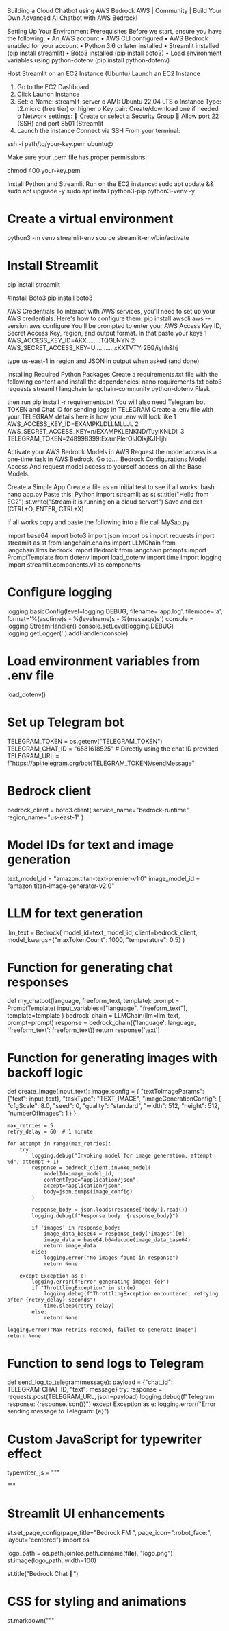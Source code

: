 Building a Cloud Chatbot using AWS Bedrock
AWS | Community | Build Your Own Advanced AI Chatbot with AWS Bedrock!

Setting Up Your Environment
Prerequisites Before we start, ensure you have the following:
•	An AWS account
•	AWS CLI configured
•	AWS Bedrock enabled for your account
•	Python 3.6 or later installed
•	Streamlit installed (pip install streamlit)
•	Boto3 installed (pip install boto3)
•	Load environment variables using python-dotenv (pip install python-dotenv)

Host Streamlit on an EC2 Instance (Ubuntu)
Launch an EC2 Instance
1.	Go to the EC2 Dashboard
2.	Click Launch Instance
3.	Set:
o	Name: streamlit-server
o	AMI: Ubuntu 22.04 LTS
o	Instance Type: t2.micro (free tier) or higher
o	Key pair: Create/download one if needed
o	Network settings:
	Create or select a Security Group
	Allow port 22 (SSH) and port 8501 (Streamlit
4.	Launch the instance
Connect via SSH
From your terminal:

ssh -i path/to/your-key.pem ubuntu@<EC2-Public-IP>

Make sure your .pem file has proper permissions:

chmod 400 your-key.pem

Install Python and Streamlit
Run on the EC2 instance:
sudo apt update && sudo apt upgrade -y
sudo apt install python3-pip python3-venv -y

# Create a virtual environment
python3 -m venv streamlit-env
source streamlit-env/bin/activate

# Install Streamlit
pip install streamlit

#Install Boto3
pip install boto3

AWS Credentials To interact with AWS services, you'll need to set up your AWS credentials. Here's how to configure them:
pip install awscli
aws --version
aws configure
You'll be prompted to enter your AWS Access Key ID, Secret Access Key, region, and output format.
In that paste your keys
1 AWS_ACCESS_KEY_ID=AKX........TQGLNYN
2 AWS_SECRET_ACCESS_KEY=U...........xKXTVTYr2EG/iyhh&hj

type us-east-1 in region and JSON in output when asked (and done)

Installing Required Python Packages 
Create a requirements.txt file with the following content and install the dependencies:
nano requirements.txt
boto3
requests
streamlit
langchain
langchain-community
python-dotenv
Flask

then run 
pip install -r requirements.txt
You will also need Telegram bot TOKEN and Chat ID for sending logs in TELEGRAM 
Create a .env file with your TELEGRAM details
here is how your .env will look like 
1 AWS_ACCESS_KEY_ID=EXAMPKLDLLMLLJL
2 AWS_SECRET_ACCESS_KEY=n/EXAMPKLENKND/TuyiKNLDll
3 TELEGRAM_TOKEN=248998399:ExamPlerOIJOlkjKJHljhl


Activate your AWS Bedrock Models in AWS
Request the model access is a one-time task in AWS Bedrock. Go to….
Bedrock Configurations
	Model Access
And request model access to yourself access on all the Base Models.





Create a Simple App
Create a file as an initial test to see if all works:
bash
nano app.py
Paste this:
Python
import streamlit as st
st.title("Hello from EC2")
st.write("Streamlit is running on a cloud server!")
Save and exit (CTRL+O, ENTER, CTRL+X)

If all works copy and paste the following into a file call MySap.py

import base64
import boto3
import json
import os
import requests
import streamlit as st
from langchain.chains import LLMChain
from langchain.llms.bedrock import Bedrock
from langchain.prompts import PromptTemplate
from dotenv import load_dotenv
import time
import logging
import streamlit.components.v1 as components

# Configure logging
logging.basicConfig(level=logging.DEBUG, filename='app.log', filemode='a',
                    format='%(asctime)s - %(levelname)s - %(message)s')
console = logging.StreamHandler()
console.setLevel(logging.DEBUG)
logging.getLogger('').addHandler(console)

# Load environment variables from .env file
load_dotenv()

# Set up Telegram bot
TELEGRAM_TOKEN = os.getenv("TELEGRAM_TOKEN")
TELEGRAM_CHAT_ID = "6581618525"  # Directly using the chat ID provided
TELEGRAM_URL = f"https://api.telegram.org/bot{TELEGRAM_TOKEN}/sendMessage"

# Bedrock client
bedrock_client = boto3.client(
    service_name="bedrock-runtime",
    region_name="us-east-1"
)

# Model IDs for text and image generation
text_model_id = "amazon.titan-text-premier-v1:0"
image_model_id = "amazon.titan-image-generator-v2:0"

# LLM for text generation
llm_text = Bedrock(
    model_id=text_model_id,
    client=bedrock_client,
    model_kwargs={"maxTokenCount": 1000, "temperature": 0.5}
)

# Function for generating chat responses
def my_chatbot(language, freeform_text, template):
    prompt = PromptTemplate(
        input_variables=["language", "freeform_text"],
        template=template
    )
    bedrock_chain = LLMChain(llm=llm_text, prompt=prompt)
    response = bedrock_chain({'language': language, 'freeform_text': freeform_text})
    return response['text']

# Function for generating images with backoff logic
def create_image(input_text):
    image_config = {
        "textToImageParams": {"text": input_text},
        "taskType": "TEXT_IMAGE",
        "imageGenerationConfig": {
            "cfgScale": 8.0,
            "seed": 0,
            "quality": "standard",
            "width": 512,
            "height": 512,
            "numberOfImages": 1
        }
    }

    max_retries = 5
    retry_delay = 60  # 1 minute

    for attempt in range(max_retries):
        try:
            logging.debug("Invoking model for image generation, attempt %d", attempt + 1)
            response = bedrock_client.invoke_model(
                modelId=image_model_id,
                contentType="application/json",
                accept="application/json",
                body=json.dumps(image_config)
            )

            response_body = json.loads(response['body'].read())
            logging.debug(f"Response body: {response_body}")

            if 'images' in response_body:
                image_data_base64 = response_body['images'][0]
                image_data = base64.b64decode(image_data_base64)
                return image_data
            else:
                logging.error("No images found in response")
                return None

        except Exception as e:
            logging.error(f"Error generating image: {e}")
            if "ThrottlingException" in str(e):
                logging.debug(f"ThrottlingException encountered, retrying after {retry_delay} seconds")
                time.sleep(retry_delay)
            else:
                return None

    logging.error("Max retries reached, failed to generate image")
    return None

# Function to send logs to Telegram
def send_log_to_telegram(message):
    payload = {"chat_id": TELEGRAM_CHAT_ID, "text": message}
    try:
        response = requests.post(TELEGRAM_URL, json=payload)
        logging.debug(f"Telegram response: {response.json()}")
    except Exception as e:
        logging.error(f"Error sending message to Telegram: {e}")

# Custom JavaScript for typewriter effect
typewriter_js = """
<script>
var index = 0;
function typeWriter() {
    if (index < fullText.length) {
        document.getElementById("output").innerHTML += fullText.charAt(index);
        index++;
        
    }
}
</script>
"""

# Streamlit UI enhancements
st.set_page_config(page_title="Bedrock FM ", page_icon=":robot_face:", layout="centered")
import os

logo_path = os.path.join(os.path.dirname(__file__), "logo.png")
st.image(logo_path, width=100)

st.title("Bedrock Chat 💬")

# CSS for styling and animations
st.markdown("""
    <style>
    .stButton button {

        color: white;
        background: linear-gradient(90deg, #476072, #2B2B2B);
        border: 2px solid white;
        padding: 12px 24px;
        text-align: center;
        text-decoration: none;
        display: inline-block;
        font-size: 16px;
        margin: 4px 2px;
        transition-duration: 0.4s;
        cursor: pointer;
        border-radius: 12px;
        box-shadow: 0 4px 8px rgba(0, 0, 0, 0.1);
    }

    .stButton button:hover {
        background-color: white;
        color: yellow;
        border: 3px solid white;
        box-shadow: 0 5px 9px rgba(0, 0, 0, 0.1);
    }

    .message-card {
        padding: 16px;
        margin: 16px 0;
        border-radius: 8px;
        box-shadow: 0 4px 8px rgba(0, 0, 0, 0.1);
    }

    .message-card h4 {
        color: #4CAF50;
        font-family: 'Courier New', Courier, monospace;
    }

    .typing {
        display: inline-block;
        font-size: 16px;
        font-family: 'Courier New', Courier, monospace;
        margin: 0;
        white-space: nowrap;
        overflow: hidden;
        animation: typing 3s steps(40, end), blink-caret 0.75s step-end infinite;
        border-right: 2px solid;
    }

        @keyframes typing {
        from { width: 0 }
        to { width: 100% }
    }

    @keyframes blink-caret {
        from, to { border-color: transparent }
        50% { border-color: black }
    }
    </style>
""", unsafe_allow_html=True)

# Sidebar elements
language = st.sidebar.selectbox("Language 📜", ["english", "hindi"])
template = st.sidebar.text_area("Customize Chat🧬", "You are a chatbot. You are in {language}.\n\n{freeform_text}")

if st.sidebar.button("Set Mode"):
    st.session_state.template = template  # Save the custom template to the session state
    st.success("✨Template mode set successfully!")

max_token_count = st.sidebar.slider("Max Token Count", 50, 2000, 1000)
temperature = st.sidebar.slider("Temperature", 0.5, 0.9, 0.5)

# Move this part below the sliders
llm_text = Bedrock(
    model_id=text_model_id,
    client=bedrock_client,
    model_kwargs={"maxTokenCount": max_token_count, "temperature": temperature}
)

suggested_questions = [
    "What is the capital of France?",
    "Who is Buddha?",
    "Hello World in C++?",
    "Top 10 Programming Languages?",
    "How to get a job in Ai era?",
    "Who is Ana de Armas?",
    "What are Top 10 IMDB movies?"
]

# Update the following part to correctly display the response with the typing effect

if language:
    st.sidebar.write("Suggested Questions:")
    for question in suggested_questions:
        if st.sidebar.button(question):
            freeform_text = question

            with st.spinner('Generating response...'):
                response = my_chatbot(language, freeform_text, template)
                st.markdown(f"<div class='message-card'><h4>🫧</h4><p>{response}</p></div>", unsafe_allow_html=True)
            send_log_to_telegram(f"Asked: {question}\nAnswer: {response}")

    freeform_text = st.text_area(label="", max_chars=500, placeholder="Chat with me...")

    col1, col2 = st.columns(2)
    with col1:
        if st.button("Ask 💬"):
            if freeform_text:
                
                with st.spinner('Generating response...'):
                    response = my_chatbot(language, freeform_text, template)
                    st.markdown(f"<div class='message-card'><h4>🫧</h4><p>{response}</p></div>", unsafe_allow_html=True)
                send_log_to_telegram(f"Asked: {freeform_text}\nAnswer: {response}")

    with col2:
        if st.button("Create Image"):
            if freeform_text:
                with st.spinner('Generating image...'):
                    image_data = create_image(freeform_text)
                    if image_data:
                        st.image(image_data, caption="Generated Image")
                        send_log_to_telegram(f"Generated Image for: {freeform_text}")
                    else:
                        st.error("Failed to generate image.")
                        send_log_to_telegram(f"Failed to generate image for: {freeform_text}")

    
if st.button("Clear"):
    st.markdown("""
        <script>
            window.print(response);
        </script>
    """, unsafe_allow_html=True)


You will need to upload your own LOGO.PNG via SCP….
scp -i "StreanLit-SRV2.pem" logo.png ubuntu@3.94.167.254:/home/ubuntu/

Run the application by typing….
python3 -m streamlit run mysap.py

Summary
Create a VENV. This is needed as the virtual environment will need to start up again every time you reboot or shutdown your EC2 instance.

Run…
python3 -m venv myenv
source myenv/bin/activate
pip install streamlit boto3 langchain
pip install -U langchain-community
Now I have created the VENV all is well.
•	ssh -I C:\Users\eflin\StreamLit-SRV1.pem ubuntu@<ip addres>
•	source myenv/bin/activate
•	python3 -m streamlit run mysap.py
